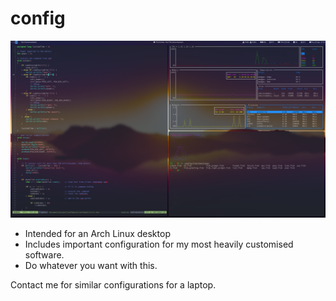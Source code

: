 # config

![Screenshot](screenshot.png "Is this minimalism?")

- Intended for an Arch Linux desktop
- Includes important configuration for my most heavily customised software.
- Do whatever you want with this.

Contact me for similar configurations for a laptop.
